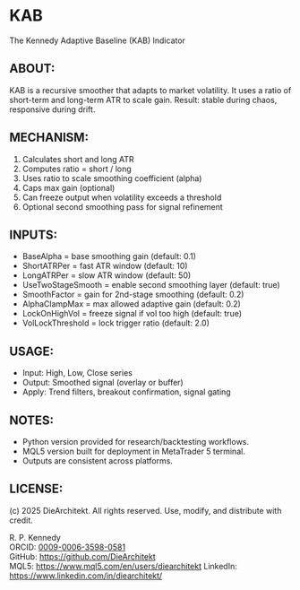 # KAB
The Kennedy Adaptive Baseline (KAB) Indicator

ABOUT:
-------------
KAB is a recursive smoother that adapts to market volatility.
It uses a ratio of short-term and long-term ATR to scale gain.
Result: stable during chaos, responsive during drift.

MECHANISM:
-------------
1. Calculates short and long ATR
2. Computes ratio = short / long
3. Uses ratio to scale smoothing coefficient (alpha)
4. Caps max gain (optional)
5. Can freeze output when volatility exceeds a threshold
6. Optional second smoothing pass for signal refinement

INPUTS:
---------------
- BaseAlpha           = base smoothing gain (default: 0.1)
- ShortATRPer         = fast ATR window (default: 10)
- LongATRPer          = slow ATR window (default: 50)
- UseTwoStageSmooth   = enable second smoothing layer (default: true)
- SmoothFactor        = gain for 2nd-stage smoothing (default: 0.2)
- AlphaClampMax       = max allowed adaptive gain (default: 0.2)
- LockOnHighVol       = freeze signal if vol too high (default: true)
- VolLockThreshold    = lock trigger ratio (default: 2.0)

USAGE:
------
- Input:   High, Low, Close series
- Output:  Smoothed signal (overlay or buffer)
- Apply:   Trend filters, breakout confirmation, signal gating

NOTES:
------
- Python version provided for research/backtesting workflows.
- MQL5 version built for deployment in MetaTrader 5 terminal.
- Outputs are consistent across platforms.

LICENSE:
--------
(c) 2025 DieArchitekt. All rights reserved.
Use, modify, and distribute with credit.

R. P. Kennedy  
ORCID: [0009-0006-3598-0581](https://orcid.org/0009-0006-3598-0581)  
GitHub: https://github.com/DieArchitekt  
MQL5: https://www.mql5.com/en/users/diearchitekt
LinkedIn: https://www.linkedin.com/in/diearchitekt/
